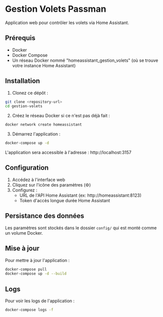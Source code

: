 # Gestion Volets Passman

Application web pour contrôler les volets via Home Assistant.

## Prérequis

- Docker
- Docker Compose
- Un réseau Docker nommé "homeassistant_gestion_volets" (où se trouve votre instance Home Assistant)

## Installation

1. Clonez ce dépôt :
```bash
git clone <repository-url>
cd gestion-volets
```

2. Créez le réseau Docker si ce n'est pas déjà fait :
```bash
docker network create homeassistant
```

3. Démarrez l'application :
```bash
docker-compose up -d
```

L'application sera accessible à l'adresse : http://localhost:3157

## Configuration

1. Accédez à l'interface web
2. Cliquez sur l'icône des paramètres (⚙️)
3. Configurez :
   - URL de l'API Home Assistant (ex: http://homeassistant:8123)
   - Token d'accès longue durée Home Assistant

## Persistance des données

Les paramètres sont stockés dans le dossier `config/` qui est monté comme un volume Docker.

## Mise à jour

Pour mettre à jour l'application :

```bash
docker-compose pull
docker-compose up -d --build
```

## Logs

Pour voir les logs de l'application :

```bash
docker-compose logs -f
``` 